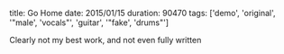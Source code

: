 title: Go Home
date: 2015/01/15
duration: 90470
tags: ['demo', 'original', '"male', 'vocals"', 'guitar', '"fake', 'drums"']

Clearly not my best work, and not even fully written
